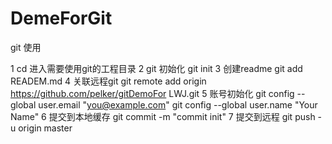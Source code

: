 # DemeForGit
git 使用 

1 cd 进入需要使用git的工程目录
2 git 初始化      git init
3 创建readme      git add READEM.md
4 关联远程git      git remote add origin https://github.com/pelker/gitDemoFor LWJ.git
5 账号初始化        git config --global user.email "you@example.com"
                  git config --global user.name "Your Name"
6 提交到本地缓存     git commit -m "commit init"
7 提交到远程        git push -u origin master
